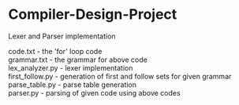 # Compiler-Design-Project
Lexer and Parser implementation

code.txt - the 'for' loop code    
grammar.txt - the grammar for above code    
lex_analyzer.py - lexer implementation    
first_follow.py - generation of first and follow sets for given grammar   
parse_table.py - parse table generation   
parser.py - parsing of given code using above codes
